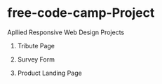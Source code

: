 # free-code-camp-Project
Apllied Responsive Web Design Projects
1. Tribute Page

2. Survey Form

3. Product Landing Page
